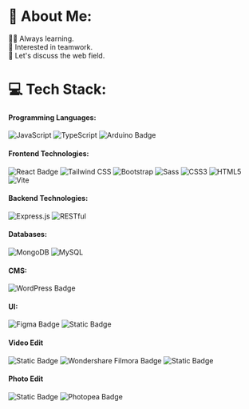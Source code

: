 # 💫 About Me:
🧑‍🎓 Always learning.<br>👥 Interested in teamwork.<br>💭 Let's discuss the web field.

# 💻 Tech Stack:

#### **Programming Languages:**  
![JavaScript](https://img.shields.io/badge/-JavaScript-F7DF1E?logo=javascript&logoColor=black&style=flat-square) ![TypeScript](https://img.shields.io/badge/-TypeScript-007acc?logo=typescript&logoColor=white&style=flat-square) ![Arduino Badge](https://img.shields.io/badge/Arduino-00878F?logo=arduino&logoColor=fff&style=flat-square)

#### **Frontend Technologies:**  
![React Badge](https://img.shields.io/badge/React-61DAFB?logo=react&logoColor=000&style=flat-square) ![Tailwind CSS](https://img.shields.io/badge/-Tailwind%20CSS-38B2AC?logo=tailwindcss&logoColor=white&style=flat-square) ![Bootstrap](https://img.shields.io/badge/-Bootstrap-563D7C?logo=bootstrap&logoColor=white&style=flat-square) ![Sass](https://img.shields.io/badge/-Sass-CC6699?logo=sass&logoColor=white&style=flat-square) ![CSS3](https://img.shields.io/badge/-CSS3-1572B6?logo=css3&logoColor=white&style=flat-square) ![HTML5](https://img.shields.io/badge/-HTML5-E34F26?logo=html5&logoColor=white&style=flat-square) ![Vite](https://img.shields.io/badge/-Vite-646CFF?logo=vite&logoColor=white&style=flat-square)

#### **Backend Technologies:**  
![Express.js](https://img.shields.io/badge/-Express.js-000000?logo=express&logoColor=white&style=flat-square) ![RESTful](https://img.shields.io/badge/-RESTful-00A8E1?logo=rest&logoColor=white&style=flat-square)

#### **Databases:**  
![MongoDB](https://img.shields.io/badge/-MongoDB-47A248?logo=mongodb&logoColor=white&style=flat-square) ![MySQL](https://img.shields.io/badge/-MySQL-4479A1?logo=mysql&logoColor=white&style=flat-square) 

#### **CMS:**  
![WordPress Badge](https://img.shields.io/badge/WordPress-21759B?logo=wordpress&logoColor=fff&style=flat-square)

#### **UI:**  
![Figma Badge](https://img.shields.io/badge/Figma-F24E1E?logo=figma&logoColor=fff&style=flat-square) ![Static Badge](https://img.shields.io/badge/Adobe%20XD-8A2BE2)

#### **Video Edit**  
![Static Badge](https://img.shields.io/badge/CapCut-fafafa) ![Wondershare Filmora Badge](https://img.shields.io/badge/Wondershare%20Filmora-07273D?logo=wondersharefilmora&logoColor=fff&style=flat-square) ![Static Badge](https://img.shields.io/badge/Adobe%20Premiere-000058)

#### **Photo Edit**  
![Static Badge](https://img.shields.io/badge/Adobe%20Photoshop-darkblue) ![Photopea Badge](https://img.shields.io/badge/Photopea-18A497?logo=photopea&logoColor=fff&style=flat-square)

<!-- Proudly created with GPRM ( https://gprm.itsvg.in ) -->
